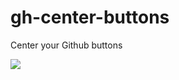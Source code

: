 # gh-center-buttons

Center your Github buttons

<img src="https://user-images.githubusercontent.com/8205547/86307285-620a4800-bbe4-11ea-85a4-b2602e3e1f4e.png">
